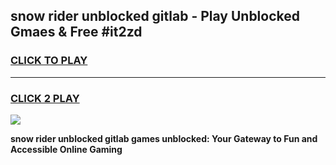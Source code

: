 
## snow rider unblocked gitlab - Play Unblocked Gmaes & Free #it2zd
<h3>
<a href="https://news.freeplayer.one?title=snow_rider_unblocked_gitlab&ref=24F">CLICK TO PLAY</a></h3>
<hr>

<h3>
<a href="https://news.freeplayer.one?title=snow_rider_unblocked_gitlab&ref=24F">CLICK 2 PLAY</a>
  
</h3>

<a href="https://news.freeplayer.one?title=snow_rider_unblocked_gitlab&ref=24F/"><img src="https://clearcache.store/games.png"></a>


**snow rider unblocked gitlab games unblocked: Your Gateway to Fun and Accessible Online Gaming**
